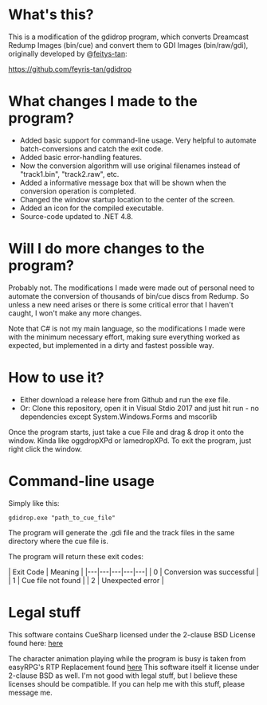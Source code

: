 
# What's this?

This is a modification of the gdidrop program, which converts Dreamcast Redump Images (bin/cue) and convert them to GDI Images (bin/raw/gdi), originally developed by @[feitys-tan](https://github.com/feyris-tan):

https://github.com/feyris-tan/gdidrop

# What changes I made to the program?

 - Added basic support for command-line usage. Very helpful to
   automate batch-conversions and catch the exit code.
 - Added basic error-handling features.
 - Now the conversion algorithm will use original filenames instead of
   "track1.bin", "track2.raw", etc.
 - Added a informative message box that will be shown when the
   conversion operation is completed.
 - Changed the window startup location to the center of the screen.
 - Added an icon for the compiled executable.
 - Source-code updated to .NET 4.8.

# Will I do more changes to the program?

Probably not. The modifications I made were made out of personal need to automate the conversion of thousands of bin/cue discs from Redump. So unless a new need arises or there is some critical error that I haven't caught, I won't make any more changes. 

Note that C# is not my main language, so the modifications I made were with the minimum necessary effort, making sure everything worked as expected, but implemented in a dirty and fastest possible way.

# How to use it?
- Either download a release here from Github and run the exe file.
- Or: Clone this repository, open it in Visual Stdio 2017 and just hit run - no dependencies except System.Windows.Forms and mscorlib

Once the program starts, just take a cue File and drag & drop it onto the window. Kinda like oggdropXPd or lamedropXPd.
To exit the program, just right click the window.

# Command-line usage

Simply like this:

    gdidrop.exe "path_to_cue_file"

The program will generate the .gdi file and the track files in the same directory where the cue file is.

The program will return these exit codes:

| Exit Code  | Meaning  |
|---|---|---|---|---|
| 0  | Conversion was successful  |
| 1  | Cue file not found  | 
|  2 | Unexpected error  |  

# Legal stuff
This software contains CueSharp licensed under the 2-clause BSD License found here: [here](https://wyday.com/bsd-license.php)

The character animation playing while the program is busy is taken from easyRPG's RTP Replacement found [here](https://github.com/EasyRPG/RTP) 
This software itself it license under 2-clause BSD as well. I'm not good with legal stuff, but I believe these licenses should be compatible. If you can help me with this stuff, please message me.
